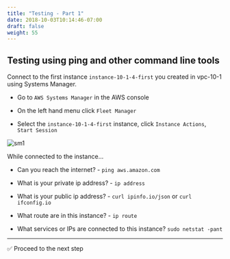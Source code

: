 ```yaml
---
title: "Testing - Part 1"
date: 2018-10-03T10:14:46-07:00
draft: false
weight: 55
---
```


## Testing using ping and other command line tools

Connect to the first instance `instance-10-1-4-first` you created in vpc-10-1 using Systems Manager.


* Go to `AWS Systems Manager` in the AWS console
  
* On the left hand menu click `Fleet Manager`

* Select the `instance-10-1-4-first` instance, click `Instance Actions`, `Start Session`


![sm1](/images/andyt/syst-man1.png)

  
While connected to the instance...

* Can you reach the internet? - `ping aws.amazon.com`

* What is your private ip address? -  `ip address`

* What is your public ip address? - `curl ipinfo.io/json` or `curl ifconfig.io`

* What route are in this instance? -  `ip route`

* What services or IPs are connected to this instance? `sudo netstat -pant`


---

:white_check_mark: Proceed to the next step

